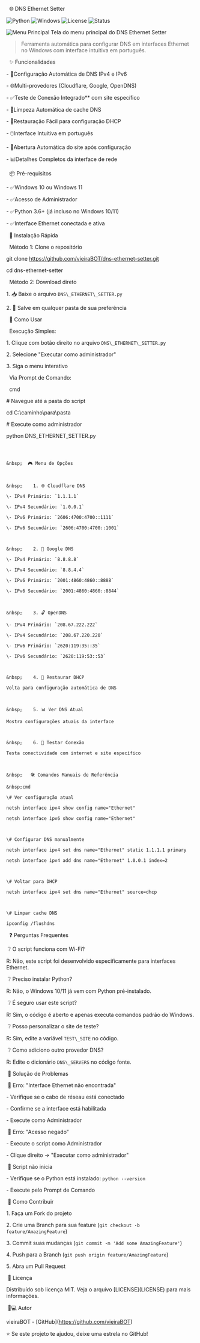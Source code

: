 
&nbsp; 🌐 DNS Ethernet Setter


![Python](https://img.shields.io/badge/Python-3.6%2B-blue?logo=python)
![Windows](https://img.shields.io/badge/Windows-10%2B-0078D6?logo=windows)
![License](https://img.shields.io/badge/License-MIT-green)
![Status](https://img.shields.io/badge/Status-Stable-brightgreen)

![Menu Principal](images/script-funcionando.png)
 Tela do menu principal do DNS Ethernet Setter 

> Ferramenta automática para configurar DNS em interfaces Ethernet no Windows com interface intuitiva em português.



&nbsp; ✨ Funcionalidades



\- 🔧Configuração Automática de DNS IPv4 e IPv6

\- 🌐Multi-provedores (Cloudflare, Google, OpenDNS)

\- ✅Teste de Conexão Integrado\*\* com site específico

\- 🧹Limpeza Automática de cache DNS

\- 🔄Restauração Fácil para configuração DHCP

\- 🖱️Interface Intuitiva em português

\- 🚀Abertura Automática do site após configuração

\- 📊Detalhes Completos da interface de rede



&nbsp; 📦 Pré-requisitos



\- ✅Windows 10 ou Windows 11

\- ✅Acesso de Administrador

\- ✅Python 3.6+ (já incluso no Windows 10/11)

\- ✅Interface Ethernet conectada e ativa



&nbsp; 🚀 Instalação Rápida



&nbsp;   Método 1: Clone o repositório

git clone https://github.com/vieiraBOT/dns-ethernet-setter.git

cd dns-ethernet-setter



&nbsp;    Método 2: Download direto

1\. 📥 Baixe o arquivo `DNS\_ETHERNET\_SETTER.py`

2\. 📂 Salve em qualquer pasta de sua preferência



&nbsp; 🎯 Como Usar



&nbsp;       Execução Simples:

1\. Clique com botão direito no arquivo `DNS\_ETHERNET\_SETTER.py`

2\. Selecione "Executar como administrador"

3\. Siga o menu interativo



&nbsp;    Via Prompt de Comando:

&nbsp;  cmd

\# Navegue até a pasta do script

cd C:\\caminho\\para\\pasta



\# Execute como administrador

python DNS\_ETHERNET\_SETTER.py

```



&nbsp;  🎮 Menu de Opções



&nbsp;    1. 🌐 Cloudflare DNS

\- IPv4 Primário: `1.1.1.1`

\- IPv4 Secundário: `1.0.0.1`

\- IPv6 Primário: `2606:4700:4700::1111`

\- IPv6 Secundário: `2606:4700:4700::1001`



&nbsp;    2. 🎯 Google DNS

\- IPv4 Primário: `8.8.8.8`

\- IPv4 Secundário: `8.8.4.4`

\- IPv6 Primário: `2001:4860:4860::8888`

\- IPv6 Secundário: `2001:4860:4860::8844`



&nbsp;    3. 🔓 OpenDNS

\- IPv4 Primário: `208.67.222.222`

\- IPv4 Secundário: `208.67.220.220`

\- IPv6 Primário: `2620:119:35::35`

\- IPv6 Secundário: `2620:119:53::53`



&nbsp;    4. 🔄 Restaurar DHCP

Volta para configuração automática de DNS



&nbsp;    5. 📊 Ver DNS Atual

Mostra configurações atuais da interface



&nbsp;    6. 🧪 Testar Conexão

Testa conectividade com internet e site específico



&nbsp;   🛠️ Comandos Manuais de Referência

&nbsp;cmd

\# Ver configuração atual

netsh interface ipv4 show config name="Ethernet"

netsh interface ipv6 show config name="Ethernet"



\# Configurar DNS manualmente

netsh interface ipv4 set dns name="Ethernet" static 1.1.1.1 primary

netsh interface ipv4 add dns name="Ethernet" 1.0.0.1 index=2



\# Voltar para DHCP

netsh interface ipv4 set dns name="Ethernet" source=dhcp



\# Limpar cache DNS

ipconfig /flushdns

```



&nbsp;    ❓ Perguntas Frequentes



&nbsp;❔ O script funciona com Wi-Fi?

R: Não, este script foi desenvolvido especificamente para interfaces Ethernet.



&nbsp;❔ Preciso instalar Python?

R: Não, o Windows 10/11 já vem com Python pré-instalado.



&nbsp;❔ É seguro usar este script?

R: Sim, o código é aberto e apenas executa comandos padrão do Windows.



&nbsp;❔ Posso personalizar o site de teste?

R: Sim, edite a variável `TEST\_SITE` no código.



&nbsp;❔ Como adiciono outro provedor DNS?

R: Edite o dicionário `DNS\_SERVERS` no código fonte.



&nbsp;🐛 Solução de Problemas



&nbsp;🔴 Erro: "Interface Ethernet não encontrada"

\- Verifique se o cabo de réseau está conectado

\- Confirme se a interface está habilitada

\- Execute como Administrador



&nbsp;🔴 Erro: "Acesso negado"

\- Execute o script como Administrador

\- Clique direito → "Executar como administrador"



&nbsp;🔴 Script não inicia

\- Verifique se o Python está instalado: `python --version`

\- Execute pelo Prompt de Comando



&nbsp;🤝 Como Contribuir



1\. Faça um Fork do projeto

2\. Crie uma Branch para sua feature (`git checkout -b feature/AmazingFeature`)

3\. Commit suas mudanças (`git commit -m 'Add some AmazingFeature'`)

4\. Push para a Branch (`git push origin feature/AmazingFeature`)

5\. Abra um Pull Request



&nbsp;📜 Licença



Distribuído sob licença MIT. Veja o arquivo \[LICENSE](LICENSE) para mais informações.



&nbsp;👨💻 Autor



vieiraBOT - \[GitHub](https://github.com/vieiraBOT) 



⭐ Se este projeto te ajudou, deixe uma estrela no GitHub!



